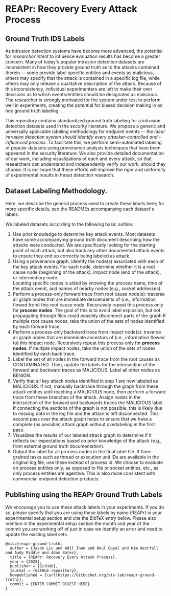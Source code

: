 # REAPr: Recovery Every Attack Process 

## Ground Truth IDS Labels

As intrusion detection systems have become more advanced, the potential for *researcher intent*
  to influence evaluation results has become a greater concern.
Many of today's popular intrusion detection datasets are inconsistent in how they provide
  ground truth as to the attacks contained therein -- some provide label specific entities
  and events as malicious, others may specify that the attack is contained in a specific log file,
  while others may only release a qualitative description of the attack.
Because of this inconsistency, individual experimenters are left to make their own decisions as to
  which events/entities should be designated as malicious.
The researcher is strongly motivated for the system under test to perform well in experiments,
  creating the potential for biased decision making in ad hoc ground truth labeling.

This repository contains standardized ground truth labeling for a intrusion detection datasets 
  used in the security literature.
We propose a generic and universally applicable labeling methodology for endpoint events --
  *the ideal intrusion detection system should identify every attacker-controlled and -influenced process.*
To facilitate this, we perform semi-automated labeling of popular datasets using provenance 
  analysis techniques that have been appeared in the security literature.
We also provide detailed documentation of our work, 
  including visualizations of each and every attack,
  so that researchers can understand and independently verify our work, should they choose.
It is our hope that these efforts will improve the rigor and uniformity of experimental
  results in threat detection research.

## Dataset Labeling Methodology.

Here, we describe the general process used to create these
labels here; for more specific details, see the READMEs accompanying each
dataset's labels.

We labeled datasets according to the following basic outline:

1. Use prior knowledge to determine key attack events. Most datasets have some
   accompanying ground truth document describing how the attacks were
   conducted. We are specifically looking for the starting point of each
   attack, but also track any other documented attack events to ensure they
   end up correctly being labeled as attack.
2. Using a provenance graph, identify the node(s) associated with each of
   the key attack events. For each node, determine whether it is a root cause node
   (beginning of the attack), impact node (end of the attack), or intermediary node.   
   Locating specific nodes is aided by knowing the process name, time of the attack
   event, and names of nearby nodes (e.g., socket addresses).
3. Perform a process-only forward trace from root cause node(s): traverse all graph
   nodes that are immediate descendents of (i.e., information flowed from)
   this root cause node. Recursively repeat this process only for
   __process nodes__. The goal of this is to avoid label explosion, but not
   propagating through files could possibly disconnect parts of the graph
   If multiple root cause nodes, take the union of the sets of nodes
   identified by each forward trace.
4. Perform a process-only backward trace from impact node(s): traverse all graph
   nodes that are immediate ancestors of (i.e., information flowed to)
   this impact node. Recursively repeat this process only for
   __process nodes__. If multiple impact nodes,
   take the union of the sets of nodes identified by each back trace.
5. Label the set of all nodes in the forward trace from the root causes as
   CONTAMINATED. Then, update the labels for the intersection of the forward
   and backward traces as MALICIOUS. Label all other nodes as BENIGN.
6. Verify that all key attack nodes identified in step 1 are now
   labeled as MALICIOUS. If not, manually backtrace through the graph from these
   attack entities until reaching a MALICIOUS node, then perform a forward
   trace from these branches of the attack. Assign nodes in the intersection
   of the forward and backwards traces the MALICIOUS label.
   If connecting the sections of the graph is not possible, this is likely due
   to missing data in the log file and the attack is left disconnected.
   This second pass over the attack graph helps to ensure that we have a
   complete (as possible) attack graph without overlabeling in the first pass.
7. Visualizes the results of our labeled attack graph to determine if it 
   reflects our expectations based on prior knowledge of the attack
   (e.g., from external ground truth documentation). 
8. Output the label for all process nodes in the final label file.
   If finer-grained tasks such as thread or execution unit IDs are available
   in the original log file, use these instead of process id.
   We choose to evaluate on process entities only, as opposed to file or socket
   entities, etc., as only process entities are agentive. This is also more
   consistent with commercial endpoint detection products. 

## Publishing using the REAPr Ground Truth Labels

We encourage you to use these attack labels in your experiments. 
If you do so, please specify that you are using these labels by name (REAPr) in your experimental setup section
  and cite the BibTeX entry below.
Please also mention in the experimental setup section the month and year of the commit you are working off of
  just in case we identify an error and need to update the existing label sets.

```
@misc{reapr-ground-truth,
  author = {Jason Liu and Adil Inam and Akul Goyal and Kim Westfall and Andy Riddle and Adam Bates},
  title = {REAPr: Recovery Every Attack Process},
  year = {2023},
  publisher = {GitHub},
  journal = {GitHub repository},
  howpublished = {\url{https://bitbucket.org/sts-lab/reapr-ground-truth}},
  commit = {ENTER COMMIT DIGEST HERE}
}
```